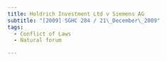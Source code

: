 ```yaml
---
title: Holdrich Investment Ltd v Siemens AG 
subtitle: "[2009] SGHC 284 / 21\_December\_2009"
tags:
  - Conflict of Laws
  - Natural forum

---
```


